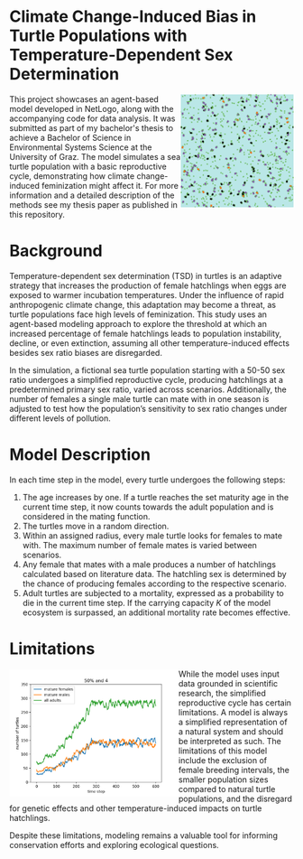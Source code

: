 
# Climate Change-Induced Bias in Turtle Populations with Temperature-Dependent Sex Determination
<img src="https://github.com/dj-rojo/Climate-Change-Induced-Bias-in-Turtle-Populations-with-Temperature-Dependent-Sex-Determination/blob/main/Model%20Final%20view.png" alt="Description of the image" align="right" width="200" />

This project showcases an agent-based model developed in NetLogo, along with the accompanying code for data analysis. It was submitted as part of my bachelor's thesis to achieve a Bachelor of Science in Environmental Systems Science at the University of Graz. The model simulates a sea turtle population with a basic reproductive cycle, demonstrating how climate change-induced feminization might affect it.
For more information and a detailed description of the methods see my thesis paper as published in this repository. 

# Background

Temperature-dependent sex determination (TSD) in turtles is an adaptive strategy that increases the production of female hatchlings when eggs are exposed to warmer incubation temperatures. Under the influence of rapid anthropogenic climate change, this adaptation may become a threat, as turtle populations face high levels of feminization. This study uses an agent-based modeling approach to explore the threshold at which an increased percentage of female hatchlings leads to population instability, decline, or even extinction, assuming all other temperature-induced effects besides sex ratio biases are disregarded.

In the simulation, a fictional sea turtle population starting with a 50-50 sex ratio undergoes a simplified reproductive cycle, producing hatchlings at a predetermined primary sex ratio, varied across scenarios. Additionally, the number of females a single male turtle can mate with in one season is adjusted to test how the population’s sensitivity to sex ratio changes under different levels of pollution.

# Model Description 


In each time step in the model, every turtle undergoes the following steps:



1. The age increases by one. If a turtle reaches the set maturity age in the current time step, it now counts towards the adult population and is considered in the mating function.
2. The turtles move in a random direction.
3. Within an assigned radius, every male turtle looks for females to mate with. The maximum number of female mates is varied between scenarios.
4. Any female that mates with a male produces a number of hatchlings calculated based on literature data. The hatchling sex is determined by the chance of producing females according to the respective scenario.
5. Adult turtles are subjected to a mortality, expressed as a probability to die in the current time step. If the carrying capacity *K* of the model ecosystem is surpassed, an additional mortality rate becomes effective.

# Limitations

<img src="https://github.com/dj-rojo/Climate-Change-Induced-Bias-in-Turtle-Populations-with-Temperature-Dependent-Sex-Determination/blob/main/50%20and%204.png" alt="Description of the image" align="left" width="300" />

While the model uses input data grounded in scientific research, the simplified reproductive cycle has certain limitations. A model is always a simplified representation of a natural system and should be interpreted as such. The limitations of this model include the exclusion of female breeding intervals, the smaller population sizes compared to natural turtle populations, and the disregard for genetic effects and other temperature-induced impacts on turtle hatchlings. 

Despite these limitations, modeling remains a valuable tool for informing conservation efforts and exploring ecological questions.
